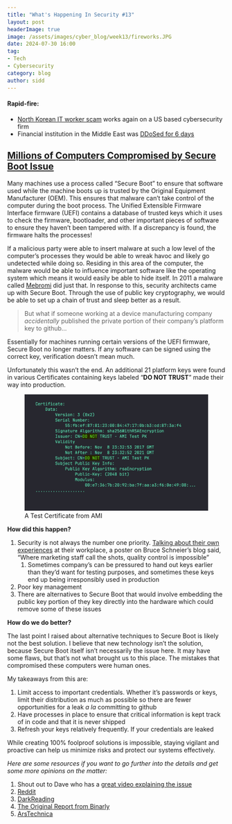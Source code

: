 ```yaml
---
title: "What's Happening In Security #13"
layout: post
headerImage: true
image: /assets/images/cyber_blog/week13/fireworks.JPG
date: 2024-07-30 16:00
tag:
- Tech
- Cybersecurity
category: blog
author: sidd
---
```

<h4 style="font-weight:bold;">Rapid-fire:</h4>

- [North Korean IT worker scam](https://www.axios.com/2024/07/26/knowbe4-north-korea-it-worker-scam) works again on a US based cybersecurity firm
- Financial institution in the Middle East was [DDoSed for 6 days](https://therecord.media/middle-east-financial-institution-6-day-ddos-attack)

## [Millions of Computers Compromised by Secure Boot Issue](https://www.binarly.io/blog/pkfail-untrusted-platform-keys-undermine-secure-boot-on-uefi-ecosystem)

Many machines use a process called “Secure Boot” to ensure that software used while the machine boots up is trusted by the Original Equipment Manufacturer (OEM). This ensures that malware can’t take control of the computer during the boot process. The Unified Extensible Firmware Interface firmware (UEFI) contains a database of trusted keys which it uses to check the firmware, bootloader, and other important pieces of software to ensure they haven’t been tampered with. If a discrepancy is found, the firmware halts the processes!

If a malicious party were able to insert malware at such a low level of the computer’s processes they would be able to wreak havoc and likely go undetected while doing so. Residing in this area of the computer, the malware would be able to influence important software like the operating system which means it would easily be able to hide itself. In 2011 a malware called [Mebromi](https://www.theregister.com/2011/09/14/bios_rootkit_discovered/) did just that. In response to this, security architects came up with Secure Boot. Through the use of public key cryptography, we would be able to set up a chain of trust and sleep better as a result.

> But what if someone working at a device manufacturing company *accidentally* published the private portion of their company’s platform key to github…

Essentially for machines running certain versions of the UEFI firmware, Secure Boot no longer matters. If any software can be signed using the correct key, verification doesn’t mean much.

Unfortunately this wasn’t the end. An additional 21 platform keys were found in various Certificates containing keys labeled “**DO NOT TRUST**” made their way into production.

<figure>
        <img class="image" src="/assets/images/cyber_blog/week13/do-not-trust-certificate.JPG" alt="A sample test certificate">
        <figcaption class="caption">A Test Certificate from AMI</figcaption>
</figure>

**How did this happen?**
1. Security is not always the number one priority. [Talking about their own experiences](https://www.schneier.com/blog/archives/2024/07/compromising-the-secure-boot-process.html/#comment-439620) at their workplace, a poster on Bruce Schneier’s blog said, “Where marketing staff call the shots, quality control is impossible”
    1. Sometimes company’s can be pressured to hand out keys earlier than they’d want for testing purposes, and sometimes these keys end up being irresponsibly used in production
2. Poor key management
3. There are alternatives to Secure Boot that would involve embedding the public key portion of they key directly into the hardware which could remove some of these issues

**How do we do better?**

The last point I raised about alternative techniques to Secure Boot is likely not the best solution. I believe that new technology isn’t the solution, because Secure Boot itself isn’t necessarily the issue here. It may have some flaws, but that’s not what brought us to this place. The mistakes that compromised these computers were human ones.

My takeaways from this are:
1. Limit access to important credentials. Whether it’s passwords or keys, limit their distribution as much as possible so there are fewer opportunities for a leak *a la* committing to github
2. Have processes in place to ensure that critical information is kept track of in code and that it is never shipped
3. Refresh your keys relatively frequently. If your credentials are leaked

While creating 100% foolproof solutions is impossible, staying vigilant and proactive can help us minimize risks and protect our systems effectively.

*Here are some resources if you want to go further into the details and get some more opinions on the matter:*
1. Shout out to Dave who has a [great video explaining the issue](https://www.youtube.com/watch?v=7sYzwb6eUgQ)
2. [Reddit](https://new.reddit.com/r/hardware/comments/1ec1t2x/secure_boot_is_completely_broken_on_200_models/ )
3. [DarkReading](https://www.darkreading.com/endpoint-security/millions-of-devices-vulnerable-to-pkfail-secure-boot-bypass-issue)
4. [The Original Report from Binarly](https://www.binarly.io/blog/pkfail-untrusted-platform-keys-undermine-secure-boot-on-uefi-ecosystem)
5. [ArsTechnica](https://arstechnica.com/security/2024/07/secure-boot-is-completely-compromised-on-200-models-from-5-big-device-makers/)